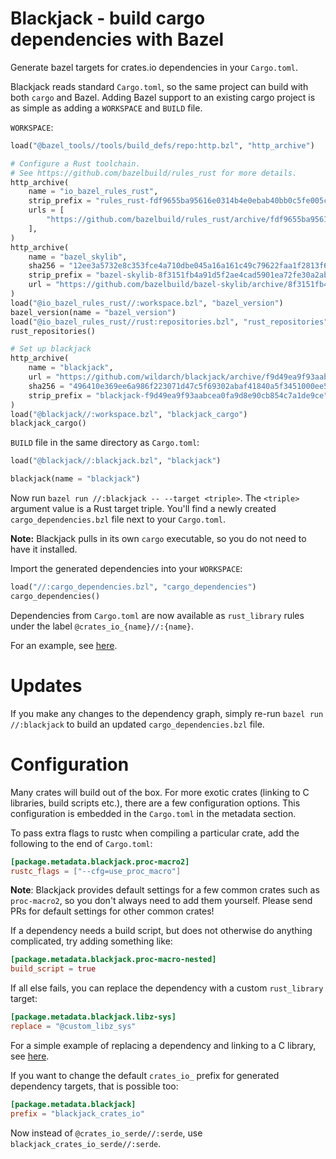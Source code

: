 # Blackjack - build cargo dependencies with Bazel
Generate bazel targets for crates.io dependencies in your `Cargo.toml`.

Blackjack reads standard `Cargo.toml`, so the same project can build with both `cargo` and Bazel.
Adding Bazel support to an existing cargo project is as simple as adding a `WORKSPACE` and `BUILD` file.

`WORKSPACE`:

```python
load("@bazel_tools//tools/build_defs/repo:http.bzl", "http_archive")

# Configure a Rust toolchain.
# See https://github.com/bazelbuild/rules_rust for more details.
http_archive(
    name = "io_bazel_rules_rust",
    strip_prefix = "rules_rust-fdf9655ba95616e0314b4e0ebab40bb0c5fe005c",
    urls = [
        "https://github.com/bazelbuild/rules_rust/archive/fdf9655ba95616e0314b4e0ebab40bb0c5fe005c.zip",
    ],
)
http_archive(
    name = "bazel_skylib",
    sha256 = "12ee3a5732e8c353fce4a710dbe045a16a161c49c79622faa1f2813f668bb442",
    strip_prefix = "bazel-skylib-8f3151fb4a91d5f2ae4cad5901ea72fe30a2aba0",
    url = "https://github.com/bazelbuild/bazel-skylib/archive/8f3151fb4a91d5f2ae4cad5901ea72fe30a2aba0.tar.gz",  # 2020-07-10
)
load("@io_bazel_rules_rust//:workspace.bzl", "bazel_version")
bazel_version(name = "bazel_version")
load("@io_bazel_rules_rust//rust:repositories.bzl", "rust_repositories")
rust_repositories()

# Set up blackjack
http_archive(
    name = "blackjack",
    url = "https://github.com/wildarch/blackjack/archive/f9d49ea9f93aabcea0fa9d8e90cb854c7a1de9ce.zip",
    sha256 = "496410e369ee6a986f223071d47c5f69302abaf41840a5f3451000ee5f4739bd",
    strip_prefix = "blackjack-f9d49ea9f93aabcea0fa9d8e90cb854c7a1de9ce",
)
load("@blackjack//:workspace.bzl", "blackjack_cargo")
blackjack_cargo()
```

`BUILD` file in the same directory as `Cargo.toml`:

```python
load("@blackjack//:blackjack.bzl", "blackjack")

blackjack(name = "blackjack")
```

Now run `bazel run //:blackjack -- --target <triple>`. The `<triple>` argument value is a Rust target triple. You'll find a newly created `cargo_dependencies.bzl` file next to your `Cargo.toml`.

**Note:** Blackjack pulls in its own `cargo` executable, so you do not need to have it installed.

Import the generated dependencies into your `WORKSPACE`:

```python
load("//:cargo_dependencies.bzl", "cargo_dependencies")
cargo_dependencies()
```

Dependencies from `Cargo.toml` are now available as `rust_library` rules under the label `@crates_io_{name}//:{name}`.

For an example, see [here](https://github.com/wildarch/blackjack/tree/master/tests/popular_crates).

# Updates
If you make any changes to the dependency graph, simply re-run `bazel run //:blackjack` to build an updated `cargo_dependencies.bzl` file. 

# Configuration
Many crates will build out of the box. For more exotic crates (linking to C libraries, build scripts etc.), there are a few configuration options. This configuration is embedded in the `Cargo.toml` in the metadata section.

To pass extra flags to rustc when compiling a particular crate, add the following to the end of `Cargo.toml`:

```toml
[package.metadata.blackjack.proc-macro2]
rustc_flags = ["--cfg=use_proc_macro"]
```

**Note**: Blackjack provides default settings for a few common crates such as `proc-macro2`, so you don't always need to add them yourself. 
Please send PRs for default settings for other common crates!

If a dependency needs a build script, but does not otherwise do anything complicated, try adding something like:

```toml
[package.metadata.blackjack.proc-macro-nested]
build_script = true
```

If all else fails, you can replace the dependency with a custom `rust_library` target:

```toml
[package.metadata.blackjack.libz-sys]
replace = "@custom_libz_sys"
```

For a simple example of replacing a dependency and linking to a C library, see [here](https://github.com/wildarch/blackjack/tree/master/tests/linkc).

If you want to change the default `crates_io_` prefix for generated dependency targets, that is possible too:

```toml
[package.metadata.blackjack]
prefix = "blackjack_crates_io"
```

Now instead of `@crates_io_serde//:serde`, use `blackjack_crates_io_serde//:serde`.
